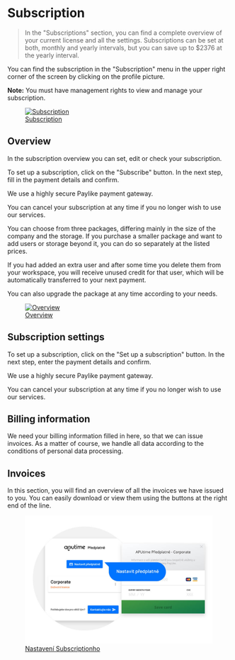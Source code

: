 # Subscription

> In the "Subscriptions" section, you can find a complete overview of your current license and all the settings. Subscriptions can be set at both, monthly and yearly intervals, but you can save up to $2376 at the yearly interval.

You can find the subscription in the "Subscription" menu in the upper right corner of the screen by clicking on the profile picture.

**Note:** You must have management rights to view and manage your subscription.

<figure>
	<a href="../../assets/images/subscription.jpg" title="Subscription" class="glightbox">
		<img loading="lazy" src="../../assets/images/subscription.jpg" alt="Subscription" />
		<figcaption>Subscription</figcaption>
	</a>
</figure>

## Overview

In the subscription overview you can set, edit or check your subscription.

To set up a subscription, click on the "Subscribe" button. In the next step, fill in the payment details and confirm.

We use a highly secure Paylike payment gateway.

You can cancel your subscription at any time if you no longer wish to use our services.

You can choose from three packages, differing mainly in the size of the company and the storage. If you purchase a smaller package and want to add users or storage beyond it, you can do so separately at the listed prices.

If you had added an extra user and after some time you delete them from your workspace, you will receive unused credit for that user, which will be automatically transferred to your next payment.

You can also upgrade the package at any time according to your needs.

<figure>
	<a href="../../assets/images/overview.jpg" title="Overview" class="glightbox">
		<img loading="lazy" src="../../assets/images/overview.jpg" alt="Overview" />
		<figcaption>Overview</figcaption>
	</a>
</figure>

## Subscription settings

To set up a subscription, click on the "Set up a subscription" button. In the next step, enter the payment details and confirm.

We use a highly secure Paylike payment gateway.

You can cancel your subscription at any time if you no longer wish to use our services.


## Billing information

We need your billing information filled in here, so that we can issue invoices. As a matter of course, we handle all data according to the conditions of personal data processing.

## Invoices

In this section, you will find an overview of all the invoices we have issued to you. You can easily download or view them using the buttons at the right end of the line.

<figure>
	<a href="../../assets/images/nastaveni-predplatneho.jpg" title="Nastavení Subscriptionho" class="glightbox">
		<img loading="lazy" src="../../assets/images/nastaveni-predplatneho.jpg" alt="Nastavení Subscriptionho" />
		<figcaption>Nastavení Subscriptionho</figcaption>
	</a>
</figure>
